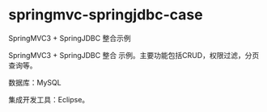 springmvc-springjdbc-case
=========================

SpringMVC3 + SpringJDBC 整合示例

SpringMVC3 + SpringJDBC 整合 示例。主要功能包括CRUD，权限过滤，分页查询等。

数据库：MySQL

集成开发工具：Eclipse。
